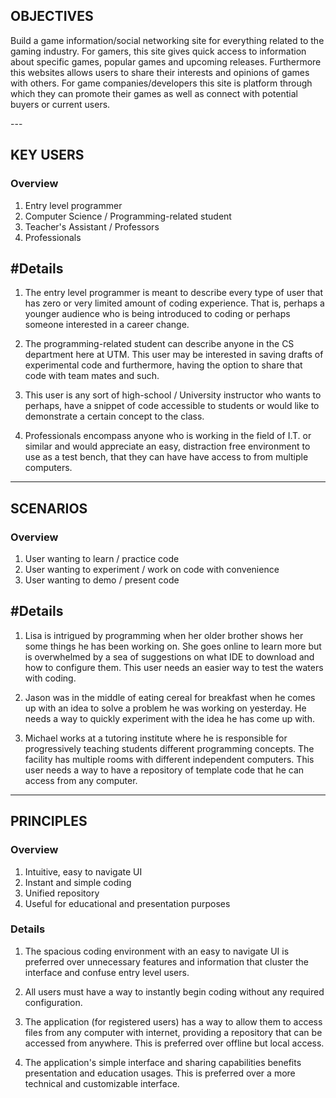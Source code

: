 OBJECTIVES
----------
<p> Build a game information/social networking site for everything related to the gaming industry. 
For gamers, this site gives quick access to information about specific games, popular games and 
upcoming releases. Furthermore this websites allows users to share their interests and opinions of games
with others. For game companies/developers this site is platform through which they can promote their games
as well as connect with potential buyers or current users. </p>
---

KEY USERS
---------

### Overview
1. Entry level programmer
2. Computer Science / Programming-related student
3. Teacher's Assistant / Professors
4. Professionals

## #Details
1. The entry level programmer is meant to describe every type of user that has zero or
	very limited amount of coding experience. That is, perhaps a younger audience who
	is being introduced to coding or perhaps someone interested in a career change.

2. The programming-related student can describe anyone in the CS department here at UTM.
 	This user may be interested in saving drafts of experimental code and furthermore, 
 	having the option to share that code with team mates and such.

3. This user is any sort of high-school / University instructor who wants to perhaps,
	have a snippet of code accessible to students or would like to demonstrate a
	certain concept to the class.

4. Professionals encompass anyone who is working in the field of I.T. or similar
	and would appreciate an easy, distraction free environment to use as a test bench,
	that they can have have access to from multiple computers.

---

SCENARIOS
---------

### Overview
1. User wanting to learn / practice code
2. User wanting to experiment / work on code with convenience
3. User wanting to demo / present code

## #Details
1. Lisa is intrigued by programming when her older brother shows her some things he has been
	working on. She goes online to learn more but is overwhelmed by a sea of suggestions on
	what IDE to download and how to configure them. This user needs an easier way to test the
	waters with coding.

2. Jason was in the middle of eating cereal for breakfast when he comes up with 
	an idea to solve a problem he was working on yesterday. He needs a way to quickly 
	experiment with the idea he has come up with.

3. Michael works at a tutoring institute where he is responsible for progressively teaching
	students different programming concepts. The facility has multiple rooms with different
	independent computers. This user needs a way to have a repository of template code
	that he can access from any computer.

---

PRINCIPLES
----------

### Overview
1. Intuitive, easy to navigate UI
2. Instant and simple coding
3. Unified repository
4. Useful for educational and presentation purposes

### Details
1. The spacious coding environment with an easy to navigate UI is preferred over
	unnecessary features and information that cluster the interface and confuse
	entry level users.

2. All users must have a way to instantly begin coding without any required configuration.

3. The application (for registered users) has a way to allow them to access files
	from any computer with internet, providing a repository that can be accessed
	from anywhere. This is preferred over offline but local access.

4. The application's simple interface and sharing capabilities benefits presentation and
	education usages. This is preferred over a more technical and customizable interface.
